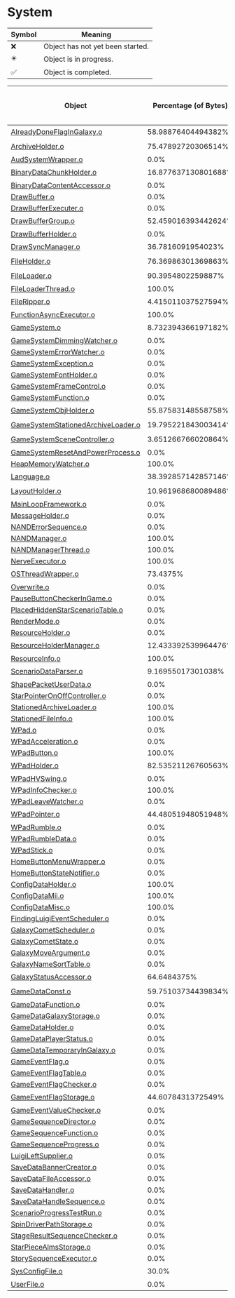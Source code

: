 # System
| Symbol | Meaning 
| ------------- | ------------- 
| :x: | Object has not yet been started. 
| :eight_pointed_black_star: | Object is in progress. 
| :white_check_mark: | Object is completed. 


| Object | Percentage (of Bytes) | Functions Done / Total Functions | Percentage (Functions) | Status 
| ------------- | ------------- | ------------- | ------------- | ------------- 
| [AlreadyDoneFlagInGalaxy.o](https://github.com/shibbo/Petari/blob/master/docs/lib/System/AlreadyDoneFlagInGalaxy.md) | 58.98876404494382% | 7 / 9 | 77.77777777777779% | :eight_pointed_black_star: 
| [ArchiveHolder.o](https://github.com/shibbo/Petari/blob/master/docs/lib/System/ArchiveHolder.md) | 75.47892720306514% | 7 / 8 | 87.5% | :eight_pointed_black_star: 
| [AudSystemWrapper.o](https://github.com/shibbo/Petari/blob/master/docs/lib/System/AudSystemWrapper.md) | 0.0% | 0 / 20 | 0.0% | :x: 
| [BinaryDataChunkHolder.o](https://github.com/shibbo/Petari/blob/master/docs/lib/System/BinaryDataChunkHolder.md) | 16.877637130801688% | 2 / 7 | 28.57142857142857% | :eight_pointed_black_star: 
| [BinaryDataContentAccessor.o](https://github.com/shibbo/Petari/blob/master/docs/lib/System/BinaryDataContentAccessor.md) | 0.0% | 0 / 12 | 0.0% | :x: 
| [DrawBuffer.o](https://github.com/shibbo/Petari/blob/master/docs/lib/System/DrawBuffer.md) | 0.0% | 0 / 19 | 0.0% | :x: 
| [DrawBufferExecuter.o](https://github.com/shibbo/Petari/blob/master/docs/lib/System/DrawBufferExecuter.md) | 0.0% | 0 / 10 | 0.0% | :x: 
| [DrawBufferGroup.o](https://github.com/shibbo/Petari/blob/master/docs/lib/System/DrawBufferGroup.md) | 52.459016393442624% | 12 / 19 | 63.1578947368421% | :eight_pointed_black_star: 
| [DrawBufferHolder.o](https://github.com/shibbo/Petari/blob/master/docs/lib/System/DrawBufferHolder.md) | 0.0% | 0 / 15 | 0.0% | :x: 
| [DrawSyncManager.o](https://github.com/shibbo/Petari/blob/master/docs/lib/System/DrawSyncManager.md) | 36.7816091954023% | 10 / 17 | 58.82352941176471% | :eight_pointed_black_star: 
| [FileHolder.o](https://github.com/shibbo/Petari/blob/master/docs/lib/System/FileHolder.md) | 76.36986301369863% | 10 / 12 | 83.33333333333334% | :eight_pointed_black_star: 
| [FileLoader.o](https://github.com/shibbo/Petari/blob/master/docs/lib/System/FileLoader.md) | 90.3954802259887% | 15 / 16 | 93.75% | :eight_pointed_black_star: 
| [FileLoaderThread.o](https://github.com/shibbo/Petari/blob/master/docs/lib/System/FileLoaderThread.md) | 100.0% | 6 / 6 | 100.0% | :white_check_mark: 
| [FileRipper.o](https://github.com/shibbo/Petari/blob/master/docs/lib/System/FileRipper.md) | 4.415011037527594% | 1 / 7 | 14.285714285714285% | :eight_pointed_black_star: 
| [FunctionAsyncExecutor.o](https://github.com/shibbo/Petari/blob/master/docs/lib/System/FunctionAsyncExecutor.md) | 100.0% | 17 / 17 | 100.0% | :white_check_mark: 
| [GameSystem.o](https://github.com/shibbo/Petari/blob/master/docs/lib/System/GameSystem.md) | 8.732394366197182% | 1 / 32 | 3.125% | :eight_pointed_black_star: 
| [GameSystemDimmingWatcher.o](https://github.com/shibbo/Petari/blob/master/docs/lib/System/GameSystemDimmingWatcher.md) | 0.0% | 0 / 2 | 0.0% | :x: 
| [GameSystemErrorWatcher.o](https://github.com/shibbo/Petari/blob/master/docs/lib/System/GameSystemErrorWatcher.md) | 0.0% | 0 / 23 | 0.0% | :x: 
| [GameSystemException.o](https://github.com/shibbo/Petari/blob/master/docs/lib/System/GameSystemException.md) | 0.0% | 0 / 4 | 0.0% | :x: 
| [GameSystemFontHolder.o](https://github.com/shibbo/Petari/blob/master/docs/lib/System/GameSystemFontHolder.md) | 0.0% | 0 / 4 | 0.0% | :x: 
| [GameSystemFrameControl.o](https://github.com/shibbo/Petari/blob/master/docs/lib/System/GameSystemFrameControl.md) | 0.0% | 0 / 2 | 0.0% | :x: 
| [GameSystemFunction.o](https://github.com/shibbo/Petari/blob/master/docs/lib/System/GameSystemFunction.md) | 0.0% | 0 / 48 | 0.0% | :x: 
| [GameSystemObjHolder.o](https://github.com/shibbo/Petari/blob/master/docs/lib/System/GameSystemObjHolder.md) | 55.87583148558758% | 12 / 20 | 60.0% | :eight_pointed_black_star: 
| [GameSystemStationedArchiveLoader.o](https://github.com/shibbo/Petari/blob/master/docs/lib/System/GameSystemStationedArchiveLoader.md) | 19.795221843003414% | 9 / 52 | 17.307692307692307% | :eight_pointed_black_star: 
| [GameSystemSceneController.o](https://github.com/shibbo/Petari/blob/master/docs/lib/System/GameSystemSceneController.md) | 3.651266766020864% | 5 / 78 | 6.41025641025641% | :eight_pointed_black_star: 
| [GameSystemResetAndPowerProcess.o](https://github.com/shibbo/Petari/blob/master/docs/lib/System/GameSystemResetAndPowerProcess.md) | 0.0% | 0 / 36 | 0.0% | :x: 
| [HeapMemoryWatcher.o](https://github.com/shibbo/Petari/blob/master/docs/lib/System/HeapMemoryWatcher.md) | 100.0% | 19 / 19 | 100.0% | :white_check_mark: 
| [Language.o](https://github.com/shibbo/Petari/blob/master/docs/lib/System/Language.md) | 38.392857142857146% | 2 / 7 | 28.57142857142857% | :eight_pointed_black_star: 
| [LayoutHolder.o](https://github.com/shibbo/Petari/blob/master/docs/lib/System/LayoutHolder.md) | 10.961968680089486% | 2 / 12 | 16.666666666666664% | :eight_pointed_black_star: 
| [MainLoopFramework.o](https://github.com/shibbo/Petari/blob/master/docs/lib/System/MainLoopFramework.md) | 0.0% | 0 / 34 | 0.0% | :x: 
| [MessageHolder.o](https://github.com/shibbo/Petari/blob/master/docs/lib/System/MessageHolder.md) | 0.0% | 0 / 19 | 0.0% | :x: 
| [NANDErrorSequence.o](https://github.com/shibbo/Petari/blob/master/docs/lib/System/NANDErrorSequence.md) | 0.0% | 0 / 56 | 0.0% | :x: 
| [NANDManager.o](https://github.com/shibbo/Petari/blob/master/docs/lib/System/NANDManager.md) | 100.0% | 20 / 20 | 100.0% | :white_check_mark: 
| [NANDManagerThread.o](https://github.com/shibbo/Petari/blob/master/docs/lib/System/NANDManagerThread.md) | 100.0% | 5 / 5 | 100.0% | :white_check_mark: 
| [NerveExecutor.o](https://github.com/shibbo/Petari/blob/master/docs/lib/System/NerveExecutor.md) | 100.0% | 7 / 7 | 100.0% | :white_check_mark: 
| [OSThreadWrapper.o](https://github.com/shibbo/Petari/blob/master/docs/lib/System/OSThreadWrapper.md) | 73.4375% | 5 / 6 | 83.33333333333334% | :eight_pointed_black_star: 
| [Overwrite.o](https://github.com/shibbo/Petari/blob/master/docs/lib/System/Overwrite.md) | 0.0% | 0 / 63 | 0.0% | :x: 
| [PauseButtonCheckerInGame.o](https://github.com/shibbo/Petari/blob/master/docs/lib/System/PauseButtonCheckerInGame.md) | 0.0% | 0 / 5 | 0.0% | :x: 
| [PlacedHiddenStarScenarioTable.o](https://github.com/shibbo/Petari/blob/master/docs/lib/System/PlacedHiddenStarScenarioTable.md) | 0.0% | 0 / 1 | 0.0% | :x: 
| [RenderMode.o](https://github.com/shibbo/Petari/blob/master/docs/lib/System/RenderMode.md) | 0.0% | 0 / 4 | 0.0% | :x: 
| [ResourceHolder.o](https://github.com/shibbo/Petari/blob/master/docs/lib/System/ResourceHolder.md) | 0.0% | 0 / 13 | 0.0% | :x: 
| [ResourceHolderManager.o](https://github.com/shibbo/Petari/blob/master/docs/lib/System/ResourceHolderManager.md) | 12.433392539964476% | 3 / 22 | 13.636363636363635% | :eight_pointed_black_star: 
| [ResourceInfo.o](https://github.com/shibbo/Petari/blob/master/docs/lib/System/ResourceInfo.md) | 100.0% | 15 / 15 | 100.0% | :white_check_mark: 
| [ScenarioDataParser.o](https://github.com/shibbo/Petari/blob/master/docs/lib/System/ScenarioDataParser.md) | 9.16955017301038% | 5 / 25 | 20.0% | :eight_pointed_black_star: 
| [ShapePacketUserData.o](https://github.com/shibbo/Petari/blob/master/docs/lib/System/ShapePacketUserData.md) | 0.0% | 0 / 8 | 0.0% | :x: 
| [StarPointerOnOffController.o](https://github.com/shibbo/Petari/blob/master/docs/lib/System/StarPointerOnOffController.md) | 0.0% | 0 / 38 | 0.0% | :x: 
| [StationedArchiveLoader.o](https://github.com/shibbo/Petari/blob/master/docs/lib/System/StationedArchiveLoader.md) | 100.0% | 6 / 6 | 100.0% | :white_check_mark: 
| [StationedFileInfo.o](https://github.com/shibbo/Petari/blob/master/docs/lib/System/StationedFileInfo.md) | 100.0% | 1 / 1 | 100.0% | :white_check_mark: 
| [WPad.o](https://github.com/shibbo/Petari/blob/master/docs/lib/System/WPad.md) | 0.0% | 0 / 21 | 0.0% | :x: 
| [WPadAcceleration.o](https://github.com/shibbo/Petari/blob/master/docs/lib/System/WPadAcceleration.md) | 0.0% | 0 / 9 | 0.0% | :x: 
| [WPadButton.o](https://github.com/shibbo/Petari/blob/master/docs/lib/System/WPadButton.md) | 100.0% | 29 / 29 | 100.0% | :white_check_mark: 
| [WPadHolder.o](https://github.com/shibbo/Petari/blob/master/docs/lib/System/WPadHolder.md) | 82.53521126760563% | 17 / 19 | 89.47368421052632% | :eight_pointed_black_star: 
| [WPadHVSwing.o](https://github.com/shibbo/Petari/blob/master/docs/lib/System/WPadHVSwing.md) | 0.0% | 0 / 4 | 0.0% | :x: 
| [WPadInfoChecker.o](https://github.com/shibbo/Petari/blob/master/docs/lib/System/WPadInfoChecker.md) | 100.0% | 6 / 6 | 100.0% | :white_check_mark: 
| [WPadLeaveWatcher.o](https://github.com/shibbo/Petari/blob/master/docs/lib/System/WPadLeaveWatcher.md) | 0.0% | 0 / 5 | 0.0% | :x: 
| [WPadPointer.o](https://github.com/shibbo/Petari/blob/master/docs/lib/System/WPadPointer.md) | 44.48051948051948% | 7 / 9 | 77.77777777777779% | :eight_pointed_black_star: 
| [WPadRumble.o](https://github.com/shibbo/Petari/blob/master/docs/lib/System/WPadRumble.md) | 0.0% | 0 / 14 | 0.0% | :x: 
| [WPadRumbleData.o](https://github.com/shibbo/Petari/blob/master/docs/lib/System/WPadRumbleData.md) | 0.0% | 0 / 3 | 0.0% | :x: 
| [WPadStick.o](https://github.com/shibbo/Petari/blob/master/docs/lib/System/WPadStick.md) | 0.0% | 0 / 3 | 0.0% | :x: 
| [HomeButtonMenuWrapper.o](https://github.com/shibbo/Petari/blob/master/docs/lib/System/HomeButtonMenuWrapper.md) | 0.0% | 0 / 9 | 0.0% | :x: 
| [HomeButtonStateNotifier.o](https://github.com/shibbo/Petari/blob/master/docs/lib/System/HomeButtonStateNotifier.md) | 0.0% | 0 / 5 | 0.0% | :x: 
| [ConfigDataHolder.o](https://github.com/shibbo/Petari/blob/master/docs/lib/System/ConfigDataHolder.md) | 100.0% | 23 / 23 | 100.0% | :white_check_mark: 
| [ConfigDataMii.o](https://github.com/shibbo/Petari/blob/master/docs/lib/System/ConfigDataMii.md) | 100.0% | 10 / 10 | 100.0% | :white_check_mark: 
| [ConfigDataMisc.o](https://github.com/shibbo/Petari/blob/master/docs/lib/System/ConfigDataMisc.md) | 100.0% | 14 / 14 | 100.0% | :white_check_mark: 
| [FindingLuigiEventScheduler.o](https://github.com/shibbo/Petari/blob/master/docs/lib/System/FindingLuigiEventScheduler.md) | 0.0% | 0 / 17 | 0.0% | :x: 
| [GalaxyCometScheduler.o](https://github.com/shibbo/Petari/blob/master/docs/lib/System/GalaxyCometScheduler.md) | 0.0% | 0 / 27 | 0.0% | :x: 
| [GalaxyCometState.o](https://github.com/shibbo/Petari/blob/master/docs/lib/System/GalaxyCometState.md) | 0.0% | 0 / 14 | 0.0% | :x: 
| [GalaxyMoveArgument.o](https://github.com/shibbo/Petari/blob/master/docs/lib/System/GalaxyMoveArgument.md) | 0.0% | 0 / 3 | 0.0% | :x: 
| [GalaxyNameSortTable.o](https://github.com/shibbo/Petari/blob/master/docs/lib/System/GalaxyNameSortTable.md) | 0.0% | 0 / 1 | 0.0% | :x: 
| [GalaxyStatusAccessor.o](https://github.com/shibbo/Petari/blob/master/docs/lib/System/GalaxyStatusAccessor.md) | 64.6484375% | 20 / 26 | 76.92307692307693% | :eight_pointed_black_star: 
| [GameDataConst.o](https://github.com/shibbo/Petari/blob/master/docs/lib/System/GameDataConst.md) | 59.75103734439834% | 8 / 10 | 80.0% | :eight_pointed_black_star: 
| [GameDataFunction.o](https://github.com/shibbo/Petari/blob/master/docs/lib/System/GameDataFunction.md) | 0.0% | 0 / 78 | 0.0% | :x: 
| [GameDataGalaxyStorage.o](https://github.com/shibbo/Petari/blob/master/docs/lib/System/GameDataGalaxyStorage.md) | 0.0% | 0 / 27 | 0.0% | :x: 
| [GameDataHolder.o](https://github.com/shibbo/Petari/blob/master/docs/lib/System/GameDataHolder.md) | 0.0% | 0 / 46 | 0.0% | :x: 
| [GameDataPlayerStatus.o](https://github.com/shibbo/Petari/blob/master/docs/lib/System/GameDataPlayerStatus.md) | 0.0% | 0 / 11 | 0.0% | :x: 
| [GameDataTemporaryInGalaxy.o](https://github.com/shibbo/Petari/blob/master/docs/lib/System/GameDataTemporaryInGalaxy.md) | 0.0% | 0 / 16 | 0.0% | :x: 
| [GameEventFlag.o](https://github.com/shibbo/Petari/blob/master/docs/lib/System/GameEventFlag.md) | 0.0% | 0 / 13 | 0.0% | :x: 
| [GameEventFlagTable.o](https://github.com/shibbo/Petari/blob/master/docs/lib/System/GameEventFlagTable.md) | 0.0% | 0 / 28 | 0.0% | :x: 
| [GameEventFlagChecker.o](https://github.com/shibbo/Petari/blob/master/docs/lib/System/GameEventFlagChecker.md) | 0.0% | 0 / 9 | 0.0% | :x: 
| [GameEventFlagStorage.o](https://github.com/shibbo/Petari/blob/master/docs/lib/System/GameEventFlagStorage.md) | 44.6078431372549% | 6 / 8 | 75.0% | :eight_pointed_black_star: 
| [GameEventValueChecker.o](https://github.com/shibbo/Petari/blob/master/docs/lib/System/GameEventValueChecker.md) | 0.0% | 0 / 10 | 0.0% | :x: 
| [GameSequenceDirector.o](https://github.com/shibbo/Petari/blob/master/docs/lib/System/GameSequenceDirector.md) | 0.0% | 0 / 11 | 0.0% | :x: 
| [GameSequenceFunction.o](https://github.com/shibbo/Petari/blob/master/docs/lib/System/GameSequenceFunction.md) | 0.0% | 0 / 62 | 0.0% | :x: 
| [GameSequenceProgress.o](https://github.com/shibbo/Petari/blob/master/docs/lib/System/GameSequenceProgress.md) | 0.0% | 0 / 37 | 0.0% | :x: 
| [LuigiLeftSupplier.o](https://github.com/shibbo/Petari/blob/master/docs/lib/System/LuigiLeftSupplier.md) | 0.0% | 0 / 2 | 0.0% | :x: 
| [SaveDataBannerCreator.o](https://github.com/shibbo/Petari/blob/master/docs/lib/System/SaveDataBannerCreator.md) | 0.0% | 0 / 15 | 0.0% | :x: 
| [SaveDataFileAccessor.o](https://github.com/shibbo/Petari/blob/master/docs/lib/System/SaveDataFileAccessor.md) | 0.0% | 0 / 4 | 0.0% | :x: 
| [SaveDataHandler.o](https://github.com/shibbo/Petari/blob/master/docs/lib/System/SaveDataHandler.md) | 0.0% | 0 / 39 | 0.0% | :x: 
| [SaveDataHandleSequence.o](https://github.com/shibbo/Petari/blob/master/docs/lib/System/SaveDataHandleSequence.md) | 0.0% | 0 / 83 | 0.0% | :x: 
| [ScenarioProgressTestRun.o](https://github.com/shibbo/Petari/blob/master/docs/lib/System/ScenarioProgressTestRun.md) | 0.0% | 0 / 1 | 0.0% | :x: 
| [SpinDriverPathStorage.o](https://github.com/shibbo/Petari/blob/master/docs/lib/System/SpinDriverPathStorage.md) | 0.0% | 0 / 31 | 0.0% | :x: 
| [StageResultSequenceChecker.o](https://github.com/shibbo/Petari/blob/master/docs/lib/System/StageResultSequenceChecker.md) | 0.0% | 0 / 14 | 0.0% | :x: 
| [StarPieceAlmsStorage.o](https://github.com/shibbo/Petari/blob/master/docs/lib/System/StarPieceAlmsStorage.md) | 0.0% | 0 / 9 | 0.0% | :x: 
| [StorySequenceExecutor.o](https://github.com/shibbo/Petari/blob/master/docs/lib/System/StorySequenceExecutor.md) | 0.0% | 0 / 58 | 0.0% | :x: 
| [SysConfigFile.o](https://github.com/shibbo/Petari/blob/master/docs/lib/System/SysConfigFile.md) | 30.0% | 5 / 16 | 31.25% | :eight_pointed_black_star: 
| [UserFile.o](https://github.com/shibbo/Petari/blob/master/docs/lib/System/UserFile.md) | 0.0% | 0 / 26 | 0.0% | :x: 
